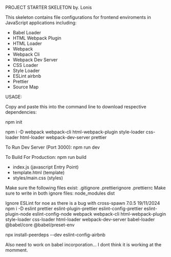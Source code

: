 PROJECT STARTER SKELETON by. Lonis

This skeleton contains file configurations for frontend
enviroments in JavaScript applications including:

- Babel Loader
- HTML Webpack Plugin
- HTML Loader
- Webpack
- Webpack Cli
- Webpack Dev Server
- CSS Loader
- Style Loader
- ESLint airbnb
- Prettier
- Source Map

USAGE:

Copy and paste this into the command line to download respective dependencies:

npm init

npm i -D webpack webpack-cli html-webpack-plugin style-loader css-loader html-loader webpack-dev-server prettier

To Run Dev Server (Port 3000):
npm run dev

To Build For Production:
npm run build

- index.js (javascript Entry Point)
- template.html (template)
- styles/main.css (styles)

Make sure the following files exist:
.gitignore
.prettierignore
.prettierrc
Make sure to write in both ignore files:
node_modules
dist



Ignore ESLint for noe as there is a bug with cross-spawn 7.0.5 19/11/2024
npm i -D eslint prettier eslint-plugin-prettier eslint-config-prettier eslint-plugin-node eslint-config-node webpack webpack-cli html-webpack-plugin style-loader css-loader html-loader webpack-dev-server babel-loader @babel/core @babel/preset-env

npx install-peerdeps --dev eslint-config-airbnb

Also need to work on babel incorporation... I dont think it is working at the momment.